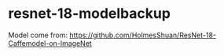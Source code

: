 # resnet-18-modelbackup

Model come from: https://github.com/HolmesShuan/ResNet-18-Caffemodel-on-ImageNet

